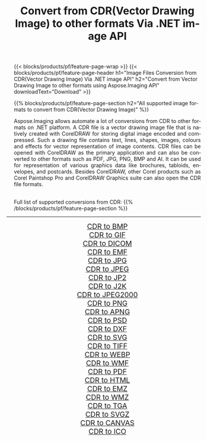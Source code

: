 ﻿---
title: Convert from CDR(Vector Drawing Image) to other formats Via .NET image API 
weight: 3920
url: /net/conversion/from/cdr/ 
lang: en
langdirlevel: 2
locales: zh-hans,ja,it,ru,de,es,fr,nl,id,lt,pl,pt,vi,tr,ko,zh-hant,ar,hi,th,sv,cs,uk,he
description: Using Aspose.Imaging for .NET you can easily convert from CDR(Vector Drawing Image) to other formats
---

{{< blocks/products/pf/feature-page-wrap >}}
{{< blocks/products/pf/feature-page-header h1="Image Files Conversion from CDR(Vector Drawing Image) Via .NET image API" h2="Convert from Vector Drawing Image to other formats using Aspose.Imaging API" downloadText="Download" >}}


{{% blocks/products/pf/feature-page-section  h2="All supported image formats to convert from CDR(Vector Drawing Image)" %}}
<p align=justify>Aspose.Imaging allows automate a lot of conversions from CDR to other formats on .NET platform. A CDR file is a vector drawing image file that is natively created with CorelDRAW for storing digital image encoded and compressed. Such a drawing file contains text, lines, shapes, images, colours and effects for vector representation of image contents. CDR files can be opened with CorelDRAW as the primary application and can also be converted to other formats such as PDF, JPG, PNG, BMP and AI. It can be used for representation of various graphics data like brochures, tabloids, envelopes, and postcards. Besides CorelDRAW, other Corel products such as Corel Paintshop Pro and CorelDRAW Graphics suite can also open the CDR file formats.</p>
<br/>
Full list of supported conversions from CDR:
{{% /blocks/products/pf/feature-page-section %}}
<div class="container-fluid productfamilypage bg-gray">
    <div class="convertypes bg-gray agp-content section">
        <div class="container">
		<hr style="margin-left:-20px;"/>
		<div class="row other-converters" style="gap: 10px;font-size: 19px;text-align:center;">
		    <div class='col-md-2 other-converter remove-lp remove-rp'><a href="/imaging/net/conversion/cdr-to-bmp/" style="padding:15px;">CDR to BMP</a></div><div class='col-md-2 other-converter remove-lp remove-rp'><a href="/imaging/net/conversion/cdr-to-gif/" style="padding:15px;">CDR to GIF</a></div><div class='col-md-2 other-converter remove-lp remove-rp'><a href="/imaging/net/conversion/cdr-to-dicom/" style="padding:15px;">CDR to DICOM</a></div><div class='col-md-2 other-converter remove-lp remove-rp'><a href="/imaging/net/conversion/cdr-to-emf/" style="padding:15px;">CDR to EMF</a></div><div class='col-md-2 other-converter remove-lp remove-rp'><a href="/imaging/net/conversion/cdr-to-jpg/" style="padding:15px;">CDR to JPG</a></div><div class='col-md-2 other-converter remove-lp remove-rp'><a href="/imaging/net/conversion/cdr-to-jpeg/" style="padding:15px;">CDR to JPEG</a></div><div class='col-md-2 other-converter remove-lp remove-rp'><a href="/imaging/net/conversion/cdr-to-jp2/" style="padding:15px;">CDR to JP2</a></div><div class='col-md-2 other-converter remove-lp remove-rp'><a href="/imaging/net/conversion/cdr-to-j2k/" style="padding:15px;">CDR to J2K</a></div><div class='col-md-2 other-converter remove-lp remove-rp'><a href="/imaging/net/conversion/cdr-to-jpeg2000/" style="padding:15px;">CDR to JPEG2000</a></div><div class='col-md-2 other-converter remove-lp remove-rp'><a href="/imaging/net/conversion/cdr-to-png/" style="padding:15px;">CDR to PNG</a></div><div class='col-md-2 other-converter remove-lp remove-rp'><a href="/imaging/net/conversion/cdr-to-apng/" style="padding:15px;">CDR to APNG</a></div><div class='col-md-2 other-converter remove-lp remove-rp'><a href="/imaging/net/conversion/cdr-to-psd/" style="padding:15px;">CDR to PSD</a></div><div class='col-md-2 other-converter remove-lp remove-rp'><a href="/imaging/net/conversion/cdr-to-dxf/" style="padding:15px;">CDR to DXF</a></div><div class='col-md-2 other-converter remove-lp remove-rp'><a href="/imaging/net/conversion/cdr-to-svg/" style="padding:15px;">CDR to SVG</a></div><div class='col-md-2 other-converter remove-lp remove-rp'><a href="/imaging/net/conversion/cdr-to-tiff/" style="padding:15px;">CDR to TIFF</a></div><div class='col-md-2 other-converter remove-lp remove-rp'><a href="/imaging/net/conversion/cdr-to-webp/" style="padding:15px;">CDR to WEBP</a></div><div class='col-md-2 other-converter remove-lp remove-rp'><a href="/imaging/net/conversion/cdr-to-wmf/" style="padding:15px;">CDR to WMF</a></div><div class='col-md-2 other-converter remove-lp remove-rp'><a href="/imaging/net/conversion/cdr-to-pdf/" style="padding:15px;">CDR to PDF</a></div><div class='col-md-2 other-converter remove-lp remove-rp'><a href="/imaging/net/conversion/cdr-to-html/" style="padding:15px;">CDR to HTML</a></div><div class='col-md-2 other-converter remove-lp remove-rp'><a href="/imaging/net/conversion/cdr-to-emz/" style="padding:15px;">CDR to EMZ</a></div><div class='col-md-2 other-converter remove-lp remove-rp'><a href="/imaging/net/conversion/cdr-to-wmz/" style="padding:15px;">CDR to WMZ</a></div><div class='col-md-2 other-converter remove-lp remove-rp'><a href="/imaging/net/conversion/cdr-to-tga/" style="padding:15px;">CDR to TGA</a></div><div class='col-md-2 other-converter remove-lp remove-rp'><a href="/imaging/net/conversion/cdr-to-svgz/" style="padding:15px;">CDR to SVGZ</a></div><div class='col-md-2 other-converter remove-lp remove-rp'><a href="/imaging/net/conversion/cdr-to-canvas/" style="padding:15px;">CDR to CANVAS</a></div><div class='col-md-2 other-converter remove-lp remove-rp'><a href="/imaging/net/conversion/cdr-to-ico/" style="padding:15px;">CDR to ICO</a></div>
                </div>
        </div>
    </div>
</div>
<br/>

